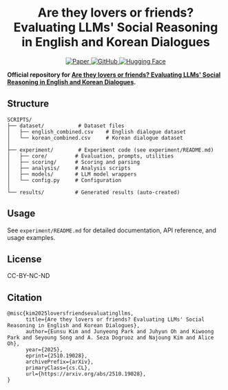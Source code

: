 <div align="center">
  <h1> Are they lovers or friends? Evaluating LLMs' Social Reasoning in English and Korean Dialogues </h1>
  <p>
    <a href="https://arxiv.org/pdf/2510.19028">
      <img src="https://img.shields.io/badge/ArXiv-SCRIPTS-red" alt="Paper">
    </a>
    <a href="https://github.com/rladmstn1714/SCRIPTS">
      <img src="https://img.shields.io/badge/GitHub-Code-blue" alt="GitHub">
    </a>
    <a href="https://huggingface.co/datasets/EunsuKim/SCRIPTS">
      <img src="https://img.shields.io/badge/🤗_HuggingFace-Dataset-yellow" alt="Hugging Face">
    </a>
    <a>
    </a>
  </p>
</div>


**Official repository for [Are they lovers or friends? Evaluating LLMs' Social Reasoning in English and Korean Dialogues](https://arxiv.org/pdf/2510.19028).**


## Structure

```
SCRIPTS/
├── dataset/           # Dataset files
│   ├── english_combined.csv    # English dialogue dataset
│   └── korean_combined.csv     # Korean dialogue dataset
│
├── experiment/        # Experiment code (see experiment/README.md)
│   ├── core/         # Evaluation, prompts, utilities
│   ├── scoring/      # Scoring and parsing
│   ├── analysis/     # Analysis scripts
│   ├── models/       # LLM model wrappers
│   └── config.py     # Configuration
│
└── results/          # Generated results (auto-created)
```

## Usage

See `experiment/README.md` for detailed documentation, API reference, and usage examples.


## License

CC-BY-NC-ND

## Citation
```
@misc{kim2025loversfriendsevaluatingllms,
      title={Are they lovers or friends? Evaluating LLMs' Social Reasoning in English and Korean Dialogues}, 
      author={Eunsu Kim and Junyeong Park and Juhyun Oh and Kiwoong Park and Seyoung Song and A. Seza Dogruoz and Najoung Kim and Alice Oh},
      year={2025},
      eprint={2510.19028},
      archivePrefix={arXiv},
      primaryClass={cs.CL},
      url={https://arxiv.org/abs/2510.19028}, 
}
```
